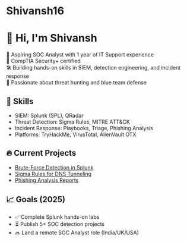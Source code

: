 # Shivansh16
# 👋 Hi, I'm Shivansh

💼 Aspiring SOC Analyst with 1 year of IT Support experience  
🔐 CompTIA Security+ certified  
🛠️ Building hands-on skills in SIEM, detection engineering, and incident response  
🎯 Passionate about threat hunting and blue team defense  

## 🧰 Skills

- SIEM: Splunk (SPL), QRadar
- Threat Detection: Sigma Rules, MITRE ATT&CK
- Incident Response: Playbooks, Triage, Phishing Analysis
- Platforms: TryHackMe, VirusTotal, AlienVault OTX

## 🔥 Current Projects

- [Brute-Force Detection in Splunk](https://github.com/yourusername/splunk-brute-force-detection)
- [Sigma Rules for DNS Tunneling](https://github.com/yourusername/sigma-dns-tunneling)
- [Phishing Analysis Reports](https://github.com/yourusername/phishing-ir-reports)

## 📈 Goals (2025)
- ✅ Complete Splunk hands-on labs
- ⏳ Publish 5+ SOC detection projects
- 🔜 Land a remote SOC Analyst role (India/UK/USA)

